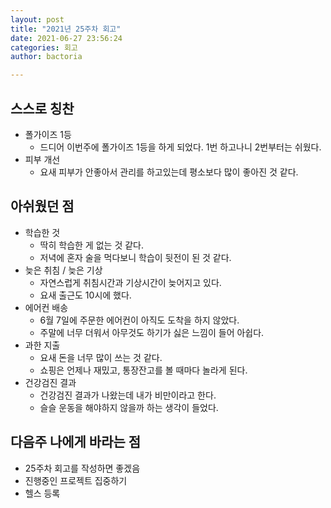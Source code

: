 ```yaml
---
layout: post
title: "2021년 25주차 회고"
date: 2021-06-27 23:56:24
categories: 회고
author: bactoria

---
```


## 스스로 칭찬
- 폴가이즈 1등
  - 드디어 이번주에 폴가이즈 1등을 하게 되었다. 1번 하고나니 2번부터는 쉬웠다.
- 피부 개선
  - 요새 피부가 안좋아서 관리를 하고있는데 평소보다 많이 좋아진 것 같다.

## 아쉬웠던 점
- 학습한 것
  - 딱히 학습한 게 없는 것 같다.
  - 저녁에 혼자 술을 먹다보니 학습이 뒷전이 된 것 같다.
- 늦은 취침 / 늦은 기상
  - 자연스럽게 취침시간과 기상시간이 늦어지고 있다.
  - 요새 출근도 10시에 했다.
- 에어컨 배송
  - 6월 7일에 주문한 에어컨이 아직도 도착을 하지 않았다.
  - 주말에 너무 더워서 아무것도 하기가 싫은 느낌이 들어 아쉽다.
- 과한 지출
  - 요새 돈을 너무 많이 쓰는 것 같다.
  - 쇼핑은 언제나 재밌고, 통장잔고를 볼 때마다 놀라게 된다.
- 건강검진 결과
  - 건강검진 결과가 나왔는데 내가 비만이라고 한다.
  - 슬슬 운동을 해야하지 않을까 하는 생각이 들었다.

## 다음주 나에게 바라는 점
- 25주차 회고를 작성하면 좋겠음
- 진행중인 프로젝트 집중하기
- 헬스 등록
